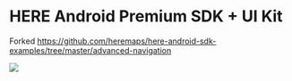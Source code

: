 # HERE Android Premium SDK + UI Kit
Forked https://github.com/heremaps/here-android-sdk-examples/tree/master/advanced-navigation

![](https://i.imgur.com/G8A1Qn1.png)
